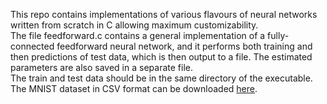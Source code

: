 This repo contains implementations of various flavours of neural networks written from scratch in C allowing maximum customizability.  
The file feedforward.c contains a general implementation of a fully-connected feedforward neural network, and it performs both training and then predictions of test data, which is then output to a file. The estimated parameters are also saved in a separate file.  
The train and test data should be in the same directory of the executable. The MNIST dataset in CSV format can be downloaded [here](https://drive.google.com/file/d/1cANqXh282D8pDhnbBXysiaRqhmR5y5UW/view).
